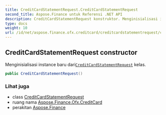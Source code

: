 ```yaml
---
title: CreditCardStatementRequest.CreditCardStatementRequest
second_title: Aspose.Finance untuk Referensi .NET API
description: CreditCardStatementRequest konstruktor. Menginisialisasi instance baru dariCreditCardStatementRequest kelas.
type: docs
weight: 10
url: /id/net/aspose.finance.ofx.creditcard/creditcardstatementrequest/creditcardstatementrequest/
---
```

## CreditCardStatementRequest constructor

Menginisialisasi instance baru dari[`CreditCardStatementRequest`](../) kelas.

```csharp
public CreditCardStatementRequest()
```

### Lihat juga

* class [CreditCardStatementRequest](../)
* ruang nama [Aspose.Finance.Ofx.CreditCard](../../creditcardstatementrequest/)
* perakitan [Aspose.Finance](../../../)


